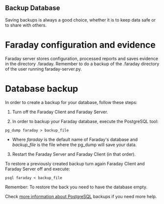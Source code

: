 ## Backup Database

Saving backups is always a good choice, whether it is to keep data safe or to share with others.

# Faraday configuration and evidence
Faraday server stores configuration, processed reports and saves evidence in the directory .faraday.
Remember to do a backup of the .faraday directory of the user running faraday-server.py.

# Database backup

In order to create a backup for your database, follow these steps:

1. Turn off the Faraday Client and Faraday Server.

2. In order to backup your Faraday database, execute the PostgreSQL tool:
```
pg_dump faraday > backup_file
```
- Where _faraday_ is the default name of Faraday's database and _backup_file_ is the file where the pg_dump will save your data.

3. Restart the Faraday Server and Faraday Client (in that order).

To restore a previously created backup turn again Faraday Client and Faraday Server off and execute:
```
psql faraday < backup_file
```

Remember: To restore the back you need to have the database empty.

Check [more information about PostgreSQL](https://www.postgresql.org/docs/9.1/static/backup-dump.html) backups if you need more help.